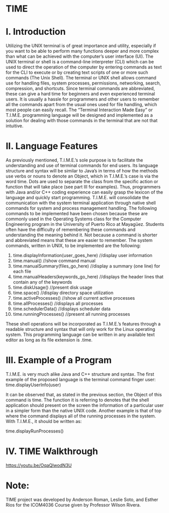 # TIME

# I. Introduction

Utilizing the UNIX terminal is of great importance and utility, especially if you want to be able
to perform many functions deeper and more complex than what can be achieved with the
computer’s user interface (UI). The UNIX terminal or shell is a command-line interpreter (CLI)
which can be used to direct the operation of the computer by entering commands as text for the
CLI to execute or by creating text scripts of one or more such commands (The Unix Shell). The
terminal or UNIX shell allows command use for handling files, system processes, permissions,
networking, search, compression, and shortcuts.
Since terminal commands are abbreviated, these can give a hard time for beginners and even
experienced terminal users. It is usually a hassle for programmers and other users to remember all
the commands apart from the usual ones used for file handling, which most people can easily
recall. The “Terminal Interaction Made Easy” or T.I.M.E. programming language will be designed
and implemented as a solution for dealing with those commands in the terminal that are not that
intuitive.

# II. Language Features

As previously mentioned, T.I.M.E.’s sole purpose is to facilitate the understanding and use of
terminal commands for end users. Its language structure and syntax will be similar to Java’s in
terms of how the methods use verbs or nouns to denote an Object, which in T.I.M.E.’s case is via
the word time. Dots are used to separate the class from the specific action or function that will take
place (see part III for examples). Thus, programmers with Java and/or C++ coding experience can
easily grasp the lexicon of the language and quickly start programming.
T.I.M.E. will consolidate the communication with the system terminal application through
native shell commands for system and process management handling. The following commands
to be implemented have been chosen because these are commonly used in the Operating Systems
class for the Computer Engineering program in the University of Puerto Rico at Mayagüez.
Students often have the difficulty of remembering these commands and understanding the meaning
behind it. Not because a command is shorter and abbreviated means that these are easier to
remember. The system commands, written in UNIX, to be implemented are the following:

1. time.displayInformation(user_goes_here) //display user information
2. time.manual() //show command manual
3. time.manualSummary(files_go_here) //display a summary (one line) for each file
4. time.manualHeaders(keywords_go_here) //displays the header lines that contain any of the keywords
5. time.diskUsage() //present disk usage
6. time.space() //display directory space utilization
7. time.activeProcesses() //show all current active processes
8. time.allProcesses() //displays all processes
9. time.schedulerData() //displays scheduler data
10. time.runningProcesses() //present all running processes

These shell operations will be incorporated as T.I.M.E.’s features through a readable structure
and syntax that will only work for the Linux operating system. This programming language can
be written in any available text editor as long as its file extension is .time.

# III. Example of a Program

T.I.M.E. is very much alike Java and C++ structure and syntax. The first example of the
proposed language is the terminal command finger user:
time.displayUserInfo(user)

It can be observed that, as stated in the previous section, the Object of this command is time. The
function it is referring to denotes that the shell application should present on the screen the
information of a particular user in a simpler form than the native UNIX code.
Another example is that of top where the command displays all of the running processes in the
system. With T.I.M.E., it should be written as:

time.displayRunProcesses()

# IV. TIME Walkthrough

https://youtu.be/OqaQlwodN3U

# Note:
TIME project was developed by Anderson Roman, Leslie Soto, and Esther Rios for the ICOM4036 Course given by Professor Wilson Rivera. 
